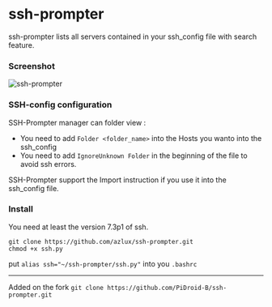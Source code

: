 # ssh-prompter
ssh-prompter lists all servers contained in your ssh_config file with search feature.

### Screenshot
![ssh-prompter](https://raw.githubusercontent.com/azlux/ssh-prompter/master/Capture1.PNG)

### SSH-config configuration
SSH-Prompter manager can folder view :
- You need to add `Folder <folder_name>` into the Hosts you wanto into the ssh_config
- You need to add `IgnoreUnknown Folder` in the beginning of the file to avoid ssh errors.

SSH-Prompter support the Import instruction if you use it into the ssh_config file.

### Install

You need at least the version 7.3p1 of ssh.
```
git clone https://github.com/azlux/ssh-prompter.git
chmod +x ssh.py
```

put `alias ssh="~/ssh-prompter/ssh.py"` into you `.bashrc`


-----
Added on the fork
`git clone https://github.com/PiDroid-B/ssh-prompter.git`
